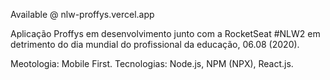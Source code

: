 Available @ nlw-proffys.vercel.app

Aplicação Proffys  em desenvolvimento junto com a RocketSeat #NLW2
em detrimento do dia mundial do profissional da educação, 06.08 (2020).

Meotologia: Mobile First.
Tecnologias: Node.js, NPM (NPX), React.js. 
